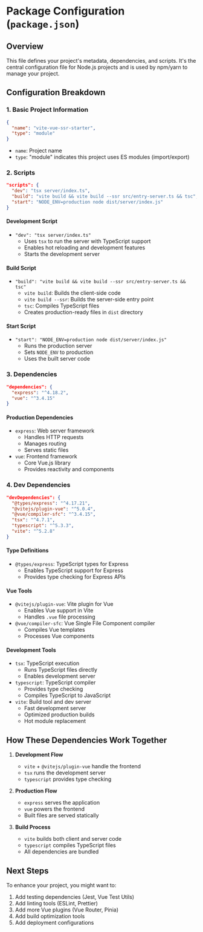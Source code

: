 # Package Configuration (`package.json`)

## Overview
This file defines your project's metadata, dependencies, and scripts. It's the central configuration file for Node.js projects and is used by npm/yarn to manage your project.

## Configuration Breakdown

### 1. Basic Project Information
```json
{
  "name": "vite-vue-ssr-starter",
  "type": "module"
}
```
- `name`: Project name
- `type`: "module" indicates this project uses ES modules (import/export)

### 2. Scripts
```json
"scripts": {
  "dev": "tsx server/index.ts",
  "build": "vite build && vite build --ssr src/entry-server.ts && tsc",
  "start": "NODE_ENV=production node dist/server/index.js"
}
```

#### Development Script
- `"dev": "tsx server/index.ts"`
  - Uses `tsx` to run the server with TypeScript support
  - Enables hot reloading and development features
  - Starts the development server

#### Build Script
- `"build": "vite build && vite build --ssr src/entry-server.ts && tsc"`
  - `vite build`: Builds the client-side code
  - `vite build --ssr`: Builds the server-side entry point
  - `tsc`: Compiles TypeScript files
  - Creates production-ready files in `dist` directory

#### Start Script
- `"start": "NODE_ENV=production node dist/server/index.js"`
  - Runs the production server
  - Sets `NODE_ENV` to production
  - Uses the built server code

### 3. Dependencies
```json
"dependencies": {
  "express": "^4.18.2",
  "vue": "^3.4.15"
}
```
#### Production Dependencies
- `express`: Web server framework
  - Handles HTTP requests
  - Manages routing
  - Serves static files
- `vue`: Frontend framework
  - Core Vue.js library
  - Provides reactivity and components

### 4. Dev Dependencies
```json
"devDependencies": {
  "@types/express": "^4.17.21",
  "@vitejs/plugin-vue": "^5.0.4",
  "@vue/compiler-sfc": "^3.4.15",
  "tsx": "^4.7.1",
  "typescript": "^5.3.3",
  "vite": "^5.2.8"
}
```

#### Type Definitions
- `@types/express`: TypeScript types for Express
  - Enables TypeScript support for Express
  - Provides type checking for Express APIs

#### Vue Tools
- `@vitejs/plugin-vue`: Vite plugin for Vue
  - Enables Vue support in Vite
  - Handles `.vue` file processing
- `@vue/compiler-sfc`: Vue Single File Component compiler
  - Compiles Vue templates
  - Processes Vue components

#### Development Tools
- `tsx`: TypeScript execution
  - Runs TypeScript files directly
  - Enables development server
- `typescript`: TypeScript compiler
  - Provides type checking
  - Compiles TypeScript to JavaScript
- `vite`: Build tool and dev server
  - Fast development server
  - Optimized production builds
  - Hot module replacement

## How These Dependencies Work Together

1. **Development Flow**
   - `vite` + `@vitejs/plugin-vue` handle the frontend
   - `tsx` runs the development server
   - `typescript` provides type checking

2. **Production Flow**
   - `express` serves the application
   - `vue` powers the frontend
   - Built files are served statically

3. **Build Process**
   - `vite` builds both client and server code
   - `typescript` compiles TypeScript files
   - All dependencies are bundled

## Next Steps
To enhance your project, you might want to:
1. Add testing dependencies (Jest, Vue Test Utils)
2. Add linting tools (ESLint, Prettier)
3. Add more Vue plugins (Vue Router, Pinia)
4. Add build optimization tools
5. Add deployment configurations 